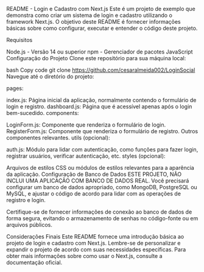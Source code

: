 README - Login e Cadastro com Next.js
Este é um projeto de exemplo que demonstra como criar um sistema de login e cadastro utilizando o framework Next.js. O objetivo deste README é fornecer informações básicas sobre como configurar, executar e entender o código deste projeto.

Requisitos

Node.js - Versão 14 ou superior
npm  - Gerenciador de pacotes JavaScript
Configuração do Projeto
Clone este repositório para sua máquina local:

bash
Copy code
git clone https://github.com/cesaralmeida002/LoginSocial
Navegue até o diretório do projeto:

pages:

index.js: Página inicial da aplicação, normalmente contendo o formulário de login e registro.
dashboard.js: Página que é acessível apenas após o login bem-sucedido.
components:

LoginForm.js: Componente que renderiza o formulário de login.
RegisterForm.js: Componente que renderiza o formulário de registro.
Outros componentes relevantes.
utils (opcional):

auth.js: Módulo para lidar com autenticação, como funções para fazer login, registrar usuários, verificar autenticação, etc.
styles (opcional):

Arquivos de estilos CSS ou módulos de estilos relevantes para a aparência da aplicação.
Configuração de Banco de Dados
ESTE PROJETO, NÃO INCLUI UMA APLICAÇÃO COM BANCO DE DADOS REAL. Você precisará configurar um banco de dados apropriado, como MongoDB, PostgreSQL ou MySQL, e ajustar o código de acordo para lidar com as operações de registro e login.

Certifique-se de fornecer informações de conexão ao banco de dados de forma segura, evitando o armazenamento de senhas no código-fonte ou em arquivos públicos.

Considerações Finais
Este README fornece uma introdução básica ao projeto de login e cadastro com Next.js. Lembre-se de personalizar e expandir o projeto de acordo com suas necessidades específicas. Para obter mais informações sobre como usar o Next.js, consulte a documentação oficial.
